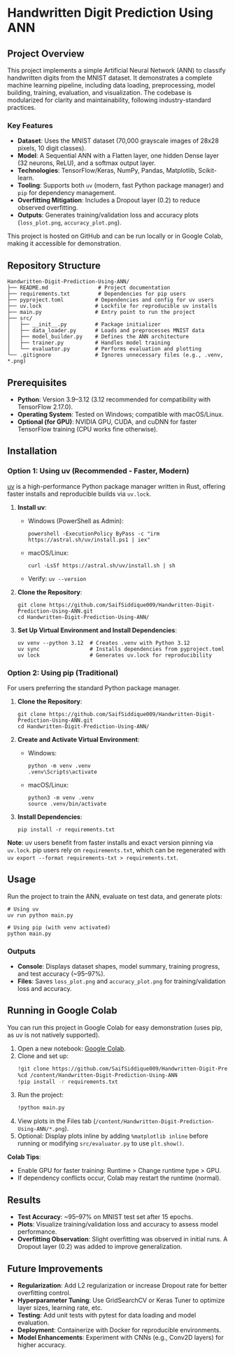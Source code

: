 # Handwritten Digit Prediction Using ANN

## Project Overview
This project implements a simple Artificial Neural Network (ANN) to classify handwritten digits from the MNIST dataset. It demonstrates a complete machine learning pipeline, including data loading, preprocessing, model building, training, evaluation, and visualization. The codebase is modularized for clarity and maintainability, following industry-standard practices.

### Key Features
- **Dataset**: Uses the MNIST dataset (70,000 grayscale images of 28x28 pixels, 10 digit classes).
- **Model**: A Sequential ANN with a Flatten layer, one hidden Dense layer (32 neurons, ReLU), and a softmax output layer.
- **Technologies**: TensorFlow/Keras, NumPy, Pandas, Matplotlib, Scikit-learn.
- **Tooling**: Supports both `uv` (modern, fast Python package manager) and `pip` for dependency management.
- **Overfitting Mitigation**: Includes a Dropout layer (0.2) to reduce observed overfitting.
- **Outputs**: Generates training/validation loss and accuracy plots (`loss_plot.png`, `accuracy_plot.png`).

This project is hosted on GitHub and can be run locally or in Google Colab, making it accessible for demonstration.

## Repository Structure
```
Handwritten-Digit-Prediction-Using-ANN/
├── README.md                # Project documentation
├── requirements.txt         # Dependencies for pip users
├── pyproject.toml          # Dependencies and config for uv users
├── uv.lock                 # Lockfile for reproducible uv installs
├── main.py                 # Entry point to run the project
├── src/
│   ├── __init__.py         # Package initializer
│   ├── data_loader.py      # Loads and preprocesses MNIST data
│   ├── model_builder.py    # Defines the ANN architecture
│   ├── trainer.py          # Handles model training
│   └── evaluator.py        # Performs evaluation and plotting
└── .gitignore              # Ignores unnecessary files (e.g., .venv, *.png)
```

## Prerequisites
- **Python**: Version 3.9–3.12 (3.12 recommended for compatibility with TensorFlow 2.17.0).
- **Operating System**: Tested on Windows; compatible with macOS/Linux.
- **Optional (for GPU)**: NVIDIA GPU, CUDA, and cuDNN for faster TensorFlow training (CPU works fine otherwise).

## Installation

### Option 1: Using uv (Recommended - Faster, Modern)
[uv](https://docs.astral.sh/uv/) is a high-performance Python package manager written in Rust, offering faster installs and reproducible builds via `uv.lock`.

1. **Install uv**:
   - Windows (PowerShell as Admin):
     ```
     powershell -ExecutionPolicy ByPass -c "irm https://astral.sh/uv/install.ps1 | iex"
     ```
   - macOS/Linux:
     ```
     curl -LsSf https://astral.sh/uv/install.sh | sh
     ```
   - Verify: `uv --version`

2. **Clone the Repository**:
   ```
   git clone https://github.com/SaifSiddique009/Handwritten-Digit-Prediction-Using-ANN.git
   cd Handwritten-Digit-Prediction-Using-ANN/
   ```

3. **Set Up Virtual Environment and Install Dependencies**:
   ```
   uv venv --python 3.12  # Creates .venv with Python 3.12
   uv sync                # Installs dependencies from pyproject.toml
   uv lock                # Generates uv.lock for reproducibility
   ```

### Option 2: Using pip (Traditional)
For users preferring the standard Python package manager.

1. **Clone the Repository**:
   ```
   git clone https://github.com/SaifSiddique009/Handwritten-Digit-Prediction-Using-ANN.git
   cd Handwritten-Digit-Prediction-Using-ANN/
   ```

2. **Create and Activate Virtual Environment**:
   - Windows:
     ```
     python -m venv .venv
     .venv\Scripts\activate
     ```
   - macOS/Linux:
     ```
     python3 -m venv .venv
     source .venv/bin/activate
     ```

3. **Install Dependencies**:
   ```
   pip install -r requirements.txt
   ```

**Note**: uv users benefit from faster installs and exact version pinning via `uv.lock`. pip users rely on `requirements.txt`, which can be regenerated with `uv export --format requirements-txt > requirements.txt`.

## Usage
Run the project to train the ANN, evaluate on test data, and generate plots:
```
# Using uv
uv run python main.py

# Using pip (with venv activated)
python main.py
```

### Outputs
- **Console**: Displays dataset shapes, model summary, training progress, and test accuracy (~95–97%).
- **Files**: Saves `loss_plot.png` and `accuracy_plot.png` for training/validation loss and accuracy.

## Running in Google Colab
You can run this project in Google Colab for easy demonstration (uses pip, as uv is not natively supported).

1. Open a new notebook: [Google Colab](https://colab.research.google.com).
2. Clone and set up:
   ```bash
   !git clone https://github.com/SaifSiddique009/Handwritten-Digit-Prediction-Using-ANN.git
   %cd /content/Handwritten-Digit-Prediction-Using-ANN
   !pip install -r requirements.txt
   ```
3. Run the project:
   ```bash
   !python main.py
   ```
4. View plots in the Files tab (`/content/Handwritten-Digit-Prediction-Using-ANN/*.png`).
5. Optional: Display plots inline by adding `%matplotlib inline` before running or modifying `src/evaluator.py` to use `plt.show()`.

**Colab Tips**:
- Enable GPU for faster training: Runtime > Change runtime type > GPU.
- If dependency conflicts occur, Colab may restart the runtime (normal).

## Results
- **Test Accuracy**: ~95–97% on MNIST test set after 15 epochs.
- **Plots**: Visualize training/validation loss and accuracy to assess model performance.
- **Overfitting Observation**: Slight overfitting was observed in initial runs. A Dropout layer (0.2) was added to improve generalization.

## Future Improvements
- **Regularization**: Add L2 regularization or increase Dropout rate for better overfitting control.
- **Hyperparameter Tuning**: Use GridSearchCV or Keras Tuner to optimize layer sizes, learning rate, etc.
- **Testing**: Add unit tests with pytest for data loading and model evaluation.
- **Deployment**: Containerize with Docker for reproducible environments.
- **Model Enhancements**: Experiment with CNNs (e.g., Conv2D layers) for higher accuracy.
